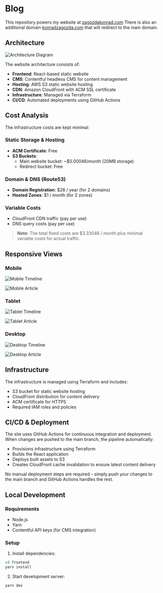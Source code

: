 # Blog

This repository powers my website at [zagozdakonrad.com](https://zagozdakonrad.com) There is also an additional domain [konradzagozda.com](https://konradzagozda.com) that will redirect to the main domain.

## Architecture

![Architecture Diagram](docs/images/architecture.png)

The website architecture consists of:

- **Frontend**: React-based static website
- **CMS**: Contentful headless CMS for content management
- **Hosting**: AWS S3 static website hosting
- **CDN**: Amazon CloudFront with ACM SSL certificate
- **Infrastructure**: Managed via Terraform
- **CI/CD**: Automated deployments using GitHub Actions

## Cost Analysis

The infrastructure costs are kept minimal:

### Static Storage & Hosting

- **ACM Certificate**: Free
- **S3 Buckets**:
  - Main website bucket: ~$0.00046/month (20MB storage)
  - Redirect bucket: Free

### Domain & DNS (Route53)

- **Domain Registration**: $28 / year (for 2 domains)
- **Hosted Zones**: $1 / month (for 2 zones)

### Variable Costs

- CloudFront CDN traffic (pay per use)
- DNS query costs (pay per use)

> **Note**: The total fixed costs are $3.33046 / month plus minimal variable costs for actual traffic.

## Responsive Views

### Mobile

![Mobile Timeline](docs/images/mobile_timeline.png)

![Mobile Article](docs/images/mobile_article.png)

### Tablet

![Tablet Timeline](docs/images/tablet_timeline.png)

![Tablet Article](docs/images/tablet_article.png)

### Desktop

![Desktop Timeline](docs/images/desktop_timeline.png)

![Desktop Article](docs/images/desktop_article.png)

## Infrastructure

The infrastructure is managed using Terraform and includes:

- S3 bucket for static website hosting
- CloudFront distribution for content delivery
- ACM certificate for HTTPS
- Required IAM roles and policies

## CI/CD & Deployment

The site uses GitHub Actions for continuous integration and deployment. When changes are pushed to the main branch, the pipeline automatically:

- Provisions infrastructure using Terraform
- Builds the React application
- Deploys built assets to S3
- Creates CloudFront cache invalidation to ensure latest content delivery

No manual deployment steps are required - simply push your changes to the main branch and GitHub Actions handles the rest.

## Local Development

### Requirements

- Node.js
- Yarn
- Contentful API keys (for CMS integration)

### Setup

1. Install dependencies:

```bash
cd frontend
yarn install
```

2. Start development server:

```bash
yarn dev
```
